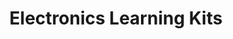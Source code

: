 ---
layout: equipment
title: Electronics Learning Kits
permalink: /docs/equipment/electronicslearningkit/
name: Keyestudio Learning Kit for Arduino 
parent: Equipment
picture: /data/productpictures/learningkit.jpg
description: |
  Note: does not come with microcontroller (arduino, pi etc)
rate: Green
qty: 15

# Optional links (manual, SOP, etc.)
manual: https://docs.keyestudio.com/projects/KS0077-KS0078-KS0079/en/latest/ks0077,78,79.html

resources:
  - title: Arduino IDE
    link: https://www.arduino.cc/en/software
  - title: Tutorials
    link: https://docs.keyestudio.com/projects/KS0077-KS0078-KS0079/en/latest/ks0077,78,79.html
---